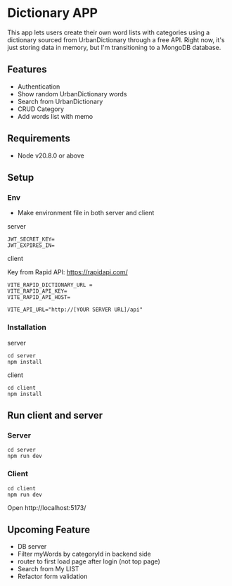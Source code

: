 # Dictionary APP

This app lets users create their own word lists with categories using a dictionary sourced from UrbanDictionary through a free API. Right now, it's just storing data in memory, but I'm transitioning to a MongoDB database.

## Features
* Authentication
* Show random UrbanDictionary words
* Search from  UrbanDictionary
* CRUD Category
* Add words list with memo

## Requirements

- Node v20.8.0 or above

## Setup

### Env

- Make environment file in both server and client

server

```
JWT_SECRET_KEY=
JWT_EXPIRES_IN=
```

client

Key from Rapid API: https://rapidapi.com/
```
VITE_RAPID_DICTIONARY_URL =
VITE_RAPID_API_KEY=
VITE_RAPID_API_HOST=

VITE_API_URL="http://[YOUR SERVER URL]/api"
```

### Installation

server

```
cd server
npm install
```

client

```
cd client
npm install
```


## Run client and server

### Server

```
cd server
npm run dev
```

### Client

```
cd client
npm run dev
```

Open http://localhost:5173/

## Upcoming Feature
- DB server
- Filter myWords by categoryId in backend side
- router to first load page after login (not top page)
- Search from My LIST
- Refactor form validation
